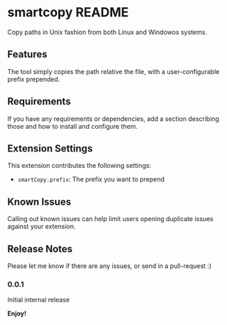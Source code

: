 # smartcopy README

Copy paths in Unix fashion from both Linux and Windowos systems. 

## Features

The tool simply copies the path relative the file, with a user-configurable prefix prepended. 
## Requirements

If you have any requirements or dependencies, add a section describing those and how to install and configure them.

## Extension Settings

This extension contributes the following settings:

* `smartCopy.prefix`: The prefix you want to prepend
## Known Issues

Calling out known issues can help limit users opening duplicate issues against your extension.

## Release Notes

Please let me know if there are any issues, or send in a pull-request :)

### 0.0.1

Initial internal release

**Enjoy!**
